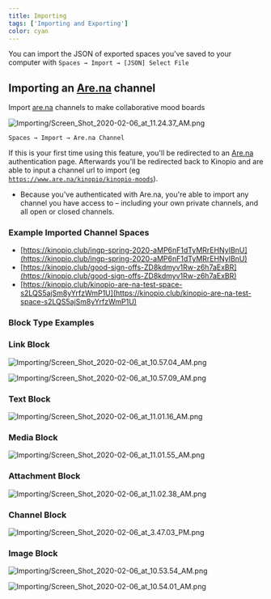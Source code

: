 ```yaml
---
title: Importing
tags: ['Importing and Exporting']
color: cyan
---
```


You can import the JSON of exported spaces you've saved to your computer with `Spaces → Import → [JSON] Select File`

## Importing an [Are.na](http://are.na) channel

Import [are.na](http://are.na) channels to make collaborative mood boards

![Importing/Screen_Shot_2020-02-06_at_11.24.37_AM.png](Importing/Screen_Shot_2020-02-06_at_11.24.37_AM.png)

`Spaces → Import → Are.na Channel`

If this is your first time using this feature, you'll be redirected to an [Are.na](http://are.na) authentication page. Afterwards you'll be redirected back to Kinopio and are able to input a channel url to import (eg [`https://www.are.na/kinopio/kinopio-moods`](https://www.are.na/kinopio/kinopio-moods)).

- Because you've authenticated with Are.na, you're able to import any channel you have access to – including your own private channels, and all open or closed channels.

### Example Imported Channel Spaces

- [https://kinopio.club/ingp-spring-2020-aMP6nF1dTyMRrEHNyIBnU](https://kinopio.club/ingp-spring-2020-aMP6nF1dTyMRrEHNyIBnU)
- [https://kinopio.club/good-sign-offs-ZD8kdmyv1Rw-z6h7aExBR](https://kinopio.club/good-sign-offs-ZD8kdmyv1Rw-z6h7aExBR)
- [https://kinopio.club/kinopio-are-na-test-space-s2LQS5ajSm8yYrfzWmP1U](https://kinopio.club/kinopio-are-na-test-space-s2LQS5ajSm8yYrfzWmP1U)

### Block Type Examples

### Link Block

![Importing/Screen_Shot_2020-02-06_at_10.57.04_AM.png](Importing/Screen_Shot_2020-02-06_at_10.57.04_AM.png)

![Importing/Screen_Shot_2020-02-06_at_10.57.09_AM.png](Importing/Screen_Shot_2020-02-06_at_10.57.09_AM.png)

### Text Block

![Importing/Screen_Shot_2020-02-06_at_11.01.16_AM.png](Importing/Screen_Shot_2020-02-06_at_11.01.16_AM.png)

### Media Block

![Importing/Screen_Shot_2020-02-06_at_11.01.55_AM.png](Importing/Screen_Shot_2020-02-06_at_11.01.55_AM.png)

### Attachment Block

![Importing/Screen_Shot_2020-02-06_at_11.02.38_AM.png](Importing/Screen_Shot_2020-02-06_at_11.02.38_AM.png)

### Channel Block

![Importing/Screen_Shot_2020-02-06_at_3.47.03_PM.png](Importing/Screen_Shot_2020-02-06_at_3.47.03_PM.png)

### Image Block

![Importing/Screen_Shot_2020-02-06_at_10.53.54_AM.png](Importing/Screen_Shot_2020-02-06_at_10.53.54_AM.png)

![Importing/Screen_Shot_2020-02-06_at_10.54.01_AM.png](Importing/Screen_Shot_2020-02-06_at_10.54.01_AM.png)